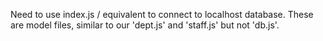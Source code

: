 Need to use index.js / equivalent to connect to localhost database. These are model files, similar to our 'dept.js' and 'staff.js' but not 'db.js'.
